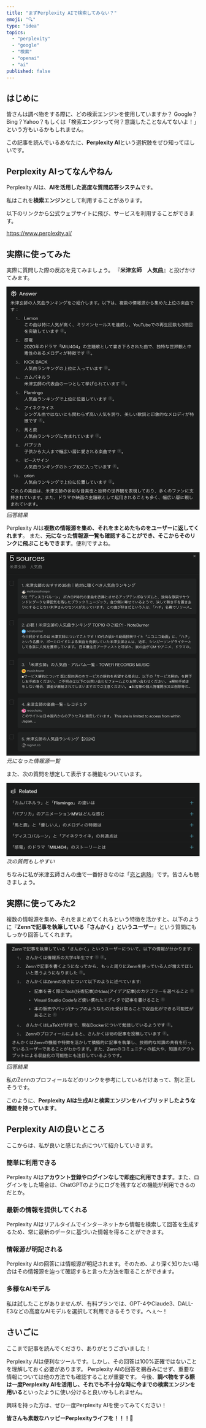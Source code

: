 ```yaml
---
title: "まずPerplexity AIで検索してみない？"
emoji: "🔍"
type: "idea"
topics:
  - "perplexity"
  - "google"
  - "検索"
  - "openai"
  - "ai"
published: false
---
```


## はじめに

皆さんは調べ物をする際に、どの検索エンジンを使用していますか？
Google？Bing？Yahoo？もしくは「検索エンジンって何？意識したことなんてないよ！」という方もいるかもしれません。

この記事を読んでいるあなたに、**Perplexity AI**という選択肢をぜひ知ってほしいです。

## Perplexity AIってなんやねん

Perplexity AIは、**AIを活用した高度な質問応答システム**です。

私はこれを**検索エンジン**として利用することがあります。

以下のリンクから公式ウェブサイトに飛び、サービスを利用することができます。

https://www.perplexity.ai/

## 実際に使ってみた

実際に質問した際の反応を見てみましょう。
『**米津玄師　人気曲**』と投げかけてみます。

![](/images/sankaku21/1.png)
*回答結果*

Perplexity AIは**複数の情報源を集め、それをまとめたものをユーザーに返してくれます**。
また、**元になった情報源一覧も確認することができ、そこからそのリンクに飛ぶこともできます**。便利ですよね。

![](/images/sankaku21/2.png)
*元になった情報源一覧*

また、次の質問を想定して表示する機能もついています。

![](/images/sankaku21/3.png)
*次の質問もしやすい*

ちなみに私が米津玄師さんの曲で一番好きなのは「[恋と病熱](https://www.youtube.com/watch?v=GiPdefbPa0k)」です。皆さんも聴きましょう。

## 実際に使ってみた2

複数の情報源を集め、それをまとめてくれるという特徴を活かすと、以下のように『**Zennで記事を執筆している「さんかく」というユーザー**』という質問にもしっかり回答してくれます。

![](/images/sankaku21/4.png)
*回答結果*

私のZennのプロフィールなどのリンクを参考にしているだけあって、割と正しそうです。

このように、**Perplexity AIは生成AIと検索エンジンをハイブリッドしたような機能を持っています**。

## Perplexity AIの良いところ

ここからは、私が良いと感じた点について紹介していきます。

### 簡単に利用できる

Perplexity AIは**アカウント登録やログインなしで即座に利用できます**。また、ログインをした場合は、ChatGPTのようにログを残すなどの機能が利用できるのだとか。

### 最新の情報を提供してくれる 

Perplexity AIはリアルタイムでインターネットから情報を検索して回答を生成するため、常に最新のデータに基づいた情報を得ることができます。

### 情報源が明記される

Perplexity AIの回答には情報源が明記されます。そのため、より深く知りたい場合はその情報源を辿って確認すると言った方法を取ることができます。

### 多様なAIモデル

私は試したことがありませんが、有料プランでは、GPT-4やClaude3、DALL-E3などの高度なAIモデルを選択して利用できるそうです。へぇ〜！

## さいごに

ここまで記事を読んでくださり、ありがとうございました！

Perplexity AIは便利なツールです。しかし、その回答は100%正確ではないことを理解しておく必要があります。
Perplexity AIの回答を鵜呑みにせず、重要な情報については他の方法でも確認することが重要です。
今後、**調べ物をする際は一度Perplexity AIを活用し、それでも不十分な時に今までの検索エンジンを用いる**といったように使い分けると良いかもしれません。

興味を持った方は、ぜひ一度Perplexity AIを使ってみてください！

**皆さんも素敵なハッピーPerplexityライフを！！！🌸**
